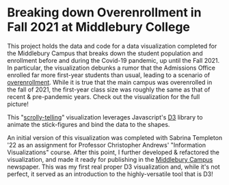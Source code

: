 # Breaking down Overenrollment in Fall 2021 at Middlebury College

This project holds the data and code for a data visualization completed for the Middlebury Campus that breaks down the student population and enrollment before and during the Covid-19 pandemic, up until the Fall 2021. In particular, the visualization debunks a rumor that the Admissions Office enrolled far more first-year students than usual, leading to a scenario of [overenrollment](https://www.middleburycampus.com/article/2021/12/news-in-brief-college-sees-uptick-in-active-covid-19-cases-during-week-of-thanksgiving-break). While it is true that the main campus was overenrolled in the fall of 2021, the first-year class size was roughly the same as that of recent & pre-pandemic years. Check out the visualization for the full picture!

This "[scrolly-telling](https://bost.ocks.org/mike/scroll/)" visualization leverages Javascript's [D3](https://d3js.org/) library to animate the stick-figures and bind the data to the shapes.

An initial version of this visualization was completed with Sabrina Templeton '22 as an assignment for Professor Christopher Andrews' "Information Visualizations" course. After this point, I further developed & refactored the visualization, and made it ready for publishing in the [Middlebury Campus](https://middleburycampus.com) newspaper. This was my first real proper D3 visualization and, while it's not perfect, it served as an introduction to the highly-versatile tool that is D3!